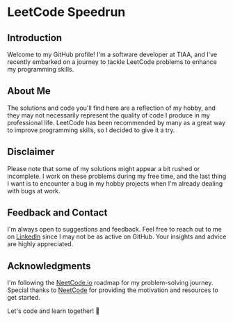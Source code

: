 # LeetCode Speedrun

## Introduction

Welcome to my GitHub profile! I'm a software developer at TIAA, and I've recently embarked on a journey to tackle LeetCode problems to enhance my programming skills.

## About Me

The solutions and code you'll find here are a reflection of my hobby, and they may not necessarily represent the quality of code I produce in my professional life. LeetCode has been recommended by many as a great way to improve programming skills, so I decided to give it a try.

## Disclaimer

Please note that some of my solutions might appear a bit rushed or incomplete. I work on these problems during my free time, and the last thing I want is to encounter a bug in my hobby projects when I'm already dealing with bugs at work.

## Feedback and Contact

I'm always open to suggestions and feedback. Feel free to reach out to me on [LinkedIn](https://www.linkedin.com/in/rashil-dudhara/) since I may not be as active on GitHub. Your insights and advice are highly appreciated.

## Acknowledgments

I'm following the [NeetCode.io](https://neetcode.io/roadmap) roadmap for my problem-solving journey. Special thanks to [NeetCode](https://www.youtube.com/@NeetCode) for providing the motivation and resources to get started.

Let's code and learn together! 🚀




